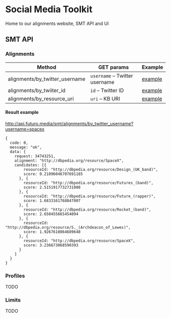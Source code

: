 # Social Media Toolkit
Home to our alignments website, SMT API and UI

## SMT API

### Alignments

| Method                         | GET params                    | Example |
| ------------------------------ | ----------------------------- | ------- |
| alignments/by_twitter_username | `username` – Twitter username | [example](http://api.futuro.media/smt/alignments/by_twitter_username?username=spacex)  |
| alignments/by_twiiter_id       | `id` – Twitter ID             | [example](http://api.futuro.media/smt/alignments/by_twitter_id?id=34743251) |
| alignments/by_resource_uri     | `uri` – KB URI                | [example](http://api.futuro.media/smt/alignments/by_resource_uri?uri=http://dbpedia.org/resource/SpaceX) |

#### Result example

http://api.futuro.media/smt/alignments/by_twitter_username?username=spacex
```
{
  code: 0,
  message: "ok",
  data: {
    request: 34743251,
    alignment: "http://dbpedia.org/resource/SpaceX",
    candidates: [{
        resourceId: "http://dbpedia.org/resource/Design_(UK_band)",
        score: 0.21096046707691185
      }, {
        resourceId: "http://dbpedia.org/resource/Futures_(band)",
        score: 2.5151917732731808
      }, {
        resourceId: "http://dbpedia.org/resource/Future_(rapper)",
        score: 1.6833161768847007
      }, {
        resourceId: "http://dbpedia.org/resource/Rocket_(band)",
        score: 2.650455665454094
      }, {
        resourceId: "http://dbpedia.org/resource/S._(Archdeacon_of_Lewes)",
        score: 1.9267610864689648
      }, {
        resourceId: "http://dbpedia.org/resource/SpaceX",
        score: 3.236673068590393
      }
    ]
  }
}
```

### Profiles

TODO

### Limits

TODO
